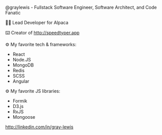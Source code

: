 @graylewis - Fullstack Software Engineer, Software Architect, and Code Fanatic

👨‍💻 Lead Developer for Alpaca

⌨️ Creator of http://speedtyper.app

⚙️ My favorite tech & frameworks: 
- React 
- Node.JS
- MongoDB
- Redis
- SCSS
- Angular

⚙️ My favorite JS libraries: 
- Formik
- D3.js
- RxJS
- Mongoose

http://linkedin.com/in/gray-lewis
<!---
graylewis/graylewis is a ✨ special ✨ repository because its `README.md` (this file) appears on your GitHub profile.
You can click the Preview link to take a look at your changes.
--->

